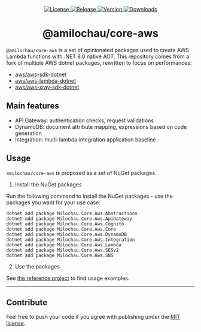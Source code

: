 <p align="center">
  <a href="https://github.com/amilochau/core-aws/blob/main/LICENSE">
    <img src="https://img.shields.io/github/license/amilochau/core-aws" alt="License">
  </a>
  <a href="https://github.com/amilochau/core-aws/releases">
    <img src="https://img.shields.io/github/v/release/amilochau/core-aws" alt="Release">
  </a>
  <a href="https://www.nuget.org/packages?q=Milochau.Core.Aws">
    <img src="https://img.shields.io/nuget/vpre/Milochau.Core.Aws.Abstractions" alt="Version">
  </a>
  <a href="https://www.nuget.org/packages?q=Milochau.Core.Aws">
    <img src="https://img.shields.io/nuget/dt/Milochau.Core.Aws.Abstractions" alt="Downloads">
  </a>
</p>
<h1 align="center">
  @amilochau/core-aws
</h1>

`@amilochau/core-aws` is a set of opinionated packages used to create AWS Lambda functions with .NET 8.0 native AOT. This repository comes from a fork of multiple AWS dotnet packages, rewritten to focus on performances:

- [aws/aws-sdk-dotnet](https://github.com/aws/aws-sdk-net)
- [aws/aws-lambda-dotnet](https://github.com/aws/aws-lambda-dotnet)
- [aws/aws-xray-sdk-dotnet](https://github.com/aws/aws-xray-sdk-dotnet)

## Main features

- API Gateway: authentication checks, request validations
- DynamoDB: document attribute mapping, expressions based on code generation
- Integration: multi-lambda integration application baseline

## Usage

`amilochau/core-aws` is proposed as a set of NuGet packages.

1. Install the NuGet packages

Run the following command to install the NuGet packages - use the packages you want for your use case:

```pwsh
dotnet add package Milochau.Core.Aws.Abstractions
dotnet add package Milochau.Core.Aws.ApiGateway
dotnet add package Milochau.Core.Aws.Cognito
dotnet add package Milochau.Core.Aws.Core
dotnet add package Milochau.Core.Aws.DynamoDB
dotnet add package Milochau.Core.Aws.Integration
dotnet add package Milochau.Core.Aws.Lambda
dotnet add package Milochau.Core.Aws.SESv2
dotnet add package Milochau.Core.Aws.SNS
```

2. Use the packages

See [the reference project](./src/Reference%20Projects/Milochau.Core.Aws.ReferenceProjects.LambdaFunction/) to find usage examples.

--- 

## Contribute

Feel free to push your code if you agree with publishing under the [MIT license](./LICENSE).
